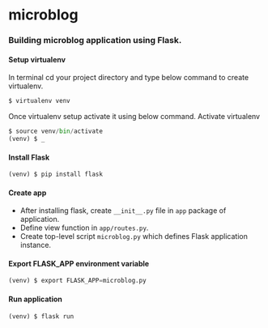 # microblog

### Building microblog application using Flask.

#### Setup virtualenv
In terminal cd your project directory and type below command to create 
virtualenv.
```python
$ virtualenv venv
```

Once virtualenv setup activate it using below command.
Activate virtualenv
```python
$ source venv/bin/activate
(venv) $ _
```

#### Install Flask
```python
(venv) $ pip install flask
```

#### Create app
* After installing flask, create ```__init__.py``` file in ```app``` package of application.
* Define view function in ```app/routes.py```. 
* Create top-level script ```microblog.py``` which defines Flask application instance.

#### Export FLASK_APP environment variable
```python
(venv) $ export FLASK_APP=microblog.py
```

#### Run application
```python
(venv) $ flask run
```

